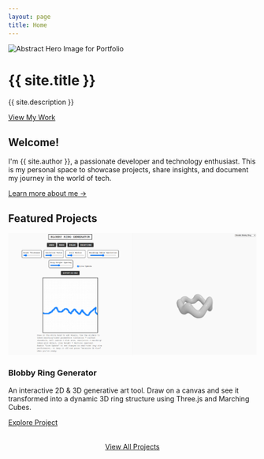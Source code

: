 ```yaml
---
layout: page
title: Home
---
```


<div class="hero-section">
  <div class="hero-image-container">
    <img src="https://picsum.photos/seed/benei-portfolio-hero/1600/600" alt="Abstract Hero Image for Portfolio" class="hero-image">
    <div class="hero-overlay"></div>
  </div>
  <div class="hero-text">
    <h1>{{ site.title }}</h1>
    <p class="subtitle">{{ site.description }}</p>
    <a href="{{ '/projects/' | relative_url }}" class="btn btn-hero">View My Work</a>
  </div>
</div>

<div class="page-content-container">
  <section class="home-section intro-section">
    <h2>Welcome!</h2>
    <p>I'm {{ site.author }}, a passionate developer and technology enthusiast. This is my personal space to showcase projects, share insights, and document my journey in the world of tech. </p>
    <p><a href="{{ '/about/' | relative_url }}" class="link-highlight">Learn more about me &rarr;</a></p>
  </section>

  <section class="home-section featured-projects-section">
    <h2>Featured Projects</h2>
    <div class="project-card">
      <img src="/assets/images/blobbyringhero.png" alt="Blobby Ring Generator hero image" class="project-card-image">
      <div class="project-card-content">
        <h3>Blobby Ring Generator</h3>
        <p>An interactive 2D & 3D generative art tool. Draw on a canvas and see it transformed into a dynamic 3D ring structure using Three.js and Marching Cubes.</p>
        <a href="{{ '/projects/blobby-ring-generator/' | relative_url }}" class="btn">Explore Project</a>
      </div>
    </div>
    <p style="text-align: center; margin-top: 2rem;"><a href="{{ '/projects/' | relative_url }}" class="btn btn-secondary">View All Projects</a></p>
  </section>

</div>

<script src="{{ '/assets/js/dark-mode.js' | relative_url }}" defer></script> 